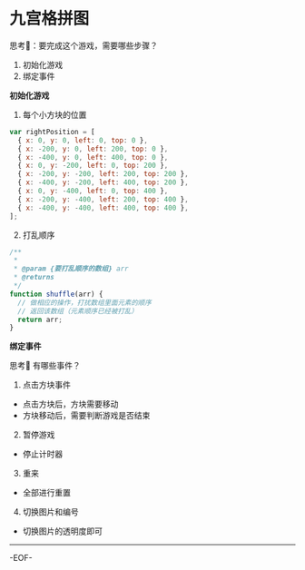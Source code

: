 # 九宫格拼图

思考🤔：要完成这个游戏，需要哪些步骤？

1. 初始化游戏
2. 绑定事件



**初始化游戏**

1. 每个小方块的位置

```js
var rightPosition = [
  { x: 0, y: 0, left: 0, top: 0 },
  { x: -200, y: 0, left: 200, top: 0 },
  { x: -400, y: 0, left: 400, top: 0 },
  { x: 0, y: -200, left: 0, top: 200 },
  { x: -200, y: -200, left: 200, top: 200 },
  { x: -400, y: -200, left: 400, top: 200 },
  { x: 0, y: -400, left: 0, top: 400 },
  { x: -200, y: -400, left: 200, top: 400 },
  { x: -400, y: -400, left: 400, top: 400 },
];
```

2. 打乱顺序

```js
/**
 *
 * @param {要打乱顺序的数组} arr
 * @returns
 */
function shuffle(arr) {
  // 做相应的操作，打扰数组里面元素的顺序
  // 返回该数组（元素顺序已经被打乱）
  return arr;
}
```



**绑定事件**

思考🤔 有哪些事件？

1. 点击方块事件

- 点击方块后，方块需要移动
- 方块移动后，需要判断游戏是否结束



2. 暂停游戏

- 停止计时器



3. 重来

- 全部进行重置



4. 切换图片和编号

- 切换图片的透明度即可

---

-EOF-